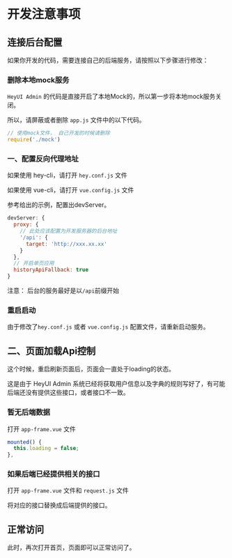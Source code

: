 # 开发注意事项

## 连接后台配置

如果你开发的代码，需要连接自己的后端服务，请按照以下步骤进行修改：

### 删除本地mock服务

`HeyUI Admin` 的代码是直接开启了本地Mock的，所以第一步将本地mock服务关闭。

所以，请屏蔽或者删除 `app.js` 文件中的以下代码。

``` javascript
// 使用mock文件， 自己开发的时候请删除
require('./mock')
```
### 一、配置反向代理地址

如果使用 hey-cli，请打开 `hey.conf.js` 文件

如果使用 vue-cli，请打开 `vue.config.js` 文件

参考给出的示例，配置出devServer。

``` javascript
devServer: {
  proxy: {
    // 此处应该配置为开发服务器的后台地址
    '/api': {
      target: 'http://xxx.xx.xx'
    }
  },
  // 开启单页应用
  historyApiFallback: true
}

```
注意： 后台的服务最好是以`/api`前缀开始

### 重启启动

由于修改了`hey.conf.js` 或者 `vue.config.js` 配置文件，请重新启动服务。

## 二、页面加载Api控制

这个时候，重启刷新页面后，页面会一直处于loading的状态。

这是由于 HeyUI Admin 系统已经将获取用户信息以及字典的规则写好了，有可能后端还没有提供这些接口，或者接口不一致。

### 暂无后端数据

打开  `app-frame.vue` 文件

``` javascript
mounted() {
  this.loading = false;
},
```

### 如果后端已经提供相关的接口

打开  `app-frame.vue` 文件和 `request.js` 文件

将对应的接口替换成后端提供的接口。

## 正常访问

此时，再次打开首页，页面即可以正常访问了。


